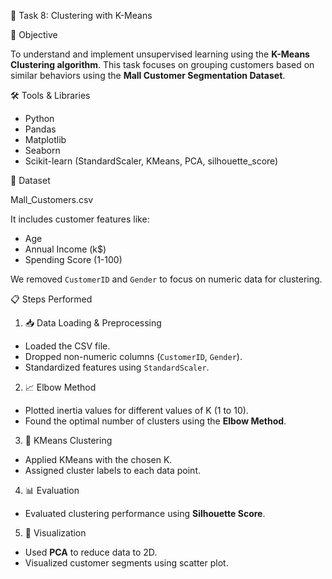 🧠 Task 8: Clustering with K-Means

📌 Objective

To understand and implement unsupervised learning using the **K-Means Clustering algorithm**. This task focuses on grouping customers based on similar behaviors using the **Mall Customer Segmentation Dataset**.



🛠️ Tools & Libraries

- Python
- Pandas
- Matplotlib
- Seaborn
- Scikit-learn (StandardScaler, KMeans, PCA, silhouette_score)



 📂 Dataset
 
Mall_Customers.csv

It includes customer features like:
- Age
- Annual Income (k$)
- Spending Score (1-100)

We removed `CustomerID` and `Gender` to focus on numeric data for clustering.



 📋 Steps Performed
 
 1. 📥 Data Loading & Preprocessing
- Loaded the CSV file.
- Dropped non-numeric columns (`CustomerID`, `Gender`).
- Standardized features using `StandardScaler`.

2. 📈 Elbow Method
- Plotted inertia values for different values of K (1 to 10).
- Found the optimal number of clusters using the **Elbow Method**.

3. 🤖 KMeans Clustering
- Applied KMeans with the chosen K.
- Assigned cluster labels to each data point.

4. 📊 Evaluation
- Evaluated clustering performance using **Silhouette Score**.

5. 🎨 Visualization
- Used **PCA** to reduce data to 2D.
- Visualized customer segments using scatter plot.



